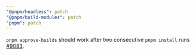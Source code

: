 ```yaml
---
"@pnpm/headless": patch
"@pnpm/build-modules": patch
"pnpm": patch
---
```


`pnpm approve-builds` should work after two consecutive `pnpm install` runs [#9083](https://github.com/pnpm/pnpm/pull/9083).
